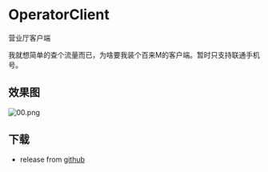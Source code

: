 # OperatorClient  

营业厅客户端

我就想简单的查个流量而已，为啥要我装个百来M的客户端。暂时只支持联通手机号。

## 效果图  

![00.png](https://raw.githubusercontent.com/wuxiaosu/OperatorClient/master/screenshots/00.jpg)

## 下载  

- release from [github](https://github.com/wuxiaosu/OperatorClient/releases)  
